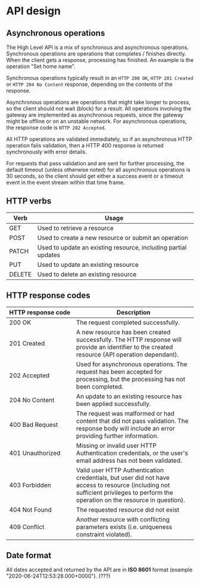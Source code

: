 # API design

## Asynchronous operations

The High Level API is a mix of synchronous and asynchronous operations.
Synchronous operations are operations that completes / finishes directly. When the client gets a response, processing has finished.
An example is the operation "Set home name".

Synchronous operations typically result in an `HTTP 200 OK`, `HTTP 201 Created` or `HTTP 204 No Content` response, depending on the contents of the response.

Asynchronous operations are operations that might take longer to process, so the client should not wait (block) for a result.
All operations involving the gateway are implemented as asynchronous requests, since the gateway might be offline or on an unstable network.
For asynchronous operations, the response code is `HTTP 202 Accepted`.

All HTTP operations are validated immediately, so if an asynchronous HTTP operation fails validation, then a HTTP 400 response is returned synchronously with error details.

For requests that pass validation and are sent for further processing, the default timeout (unless otherwise noted) for all asynchronous operations is 30 seconds, so the client should get either a success event or a timeout event in the event stream within that time frame.

## HTTP verbs

| Verb   | Usage                                                          |
| ------ | -------------------------------------------------------------- |
| GET    | Used to retrieve a resource                                    |
| POST   | Used to create a new resource or submit an operation           |
| PATCH  | Used to update an existing resource, including partial updates |
| PUT    | Used to update an existing resource                            |
| DELETE | Used to delete an existing resource                            |

## HTTP response codes

| <nobr>HTTP response code</nobr> | Description                                                                                                                                                                      |
| ------------------------------- | -------------------------------------------------------------------------------------------------------------------------------------------------------------------------------- |
| 200 OK                          | The request completed successfully.                                                                                                                                              |
| 201 Created                     | A new resource has been created successfully. The HTTP response will provide an identifier to the created resource (API operation dependant).                                    |
| 202 Accepted                    | Used for asynchronous operations. The request has been accepted for processing, but the processing has not been completed.                                                       |
| 204 No Content                  | An update to an existing resource has been applied successfully.                                                                                                                 |
| 400 Bad Request                 | The request was malformed or had content that did not pass validation. The response body will include an error providing further information.                                    |
| 401 Unauthorized                | Missing or invalid user HTTP Authentication credentials, or the user's email address has not been validated.                                                                     |
| 403 Forbidden                   | Valid user HTTP Authentication credentials, but user did not have access to resource (including not sufficient privileges to perform the operation on the resource in question). |
| 404 Not Found                   | The requested resource did not exist                                                                                                                                             |
| 409 Conflict                    | Another resource with conflicting parameters exists (i.e. uniqueness constraint violated).                                                                                       |

## Date format

All dates accepted and returned by the API are in <b>ISO 8601</b> format (example "2020-06-24T12:53:28.000+0000"). (???)
